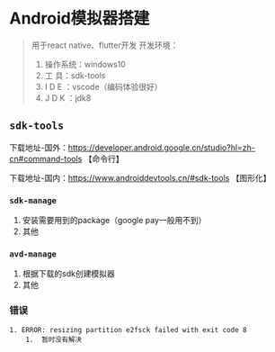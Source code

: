 # Android模拟器搭建

> 用于react native、flutter开发
> 开发环境：
>
> 	1. 操作系统：windows10
> 	2. 工    具：sdk-tools
> 	3. I  D  E ：vscode（编码体验很好）
> 	4. J  D  K ：jdk8



## `sdk-tools`

下载地址-国外：https://developer.android.google.cn/studio?hl=zh-cn#command-tools 【命令行】

下载地址-国内：https://www.androiddevtools.cn/#sdk-tools 【图形化】



### `sdk-manage`

1. 安装需要用到的package（google pay一般用不到）
2. 其他

### `avd-manage`

1. 根据下载的sdk创建模拟器
2. 其他

### 错误

 	1. ERROR: resizing partition e2fsck failed with exit code 8
      	1.  暂时没有解决

